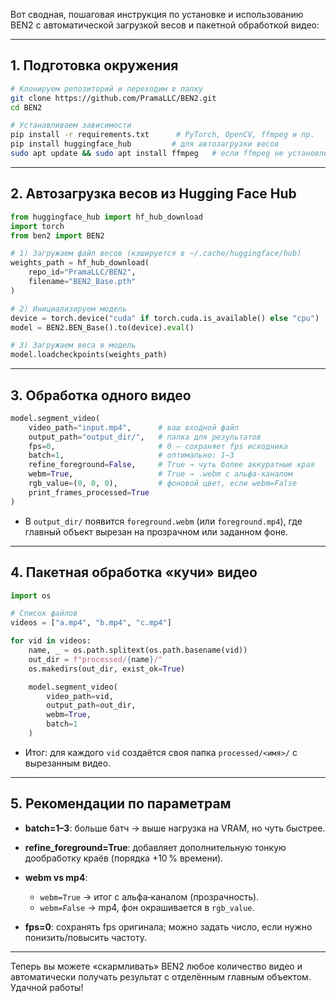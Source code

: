 Вот сводная, пошаговая инструкция по установке и использованию BEN2 с автоматической загрузкой весов и пакетной обработкой видео:

---

## 1. Подготовка окружения

```bash
# Клонируем репозиторий и переходим в папку
git clone https://github.com/PramaLLC/BEN2.git
cd BEN2

# Устанавливаем зависимости
pip install -r requirements.txt      # PyTorch, OpenCV, ffmpeg и пр.
pip install huggingface_hub         # для автозагрузки весов
sudo apt update && sudo apt install ffmpeg   # если ffmpeg не установлен
```

---

## 2. Автозагрузка весов из Hugging Face Hub

```python
from huggingface_hub import hf_hub_download
import torch
from ben2 import BEN2

# 1) Загружаем файл весов (кэшируется в ~/.cache/huggingface/hub)
weights_path = hf_hub_download(
    repo_id="PramaLLC/BEN2",
    filename="BEN2_Base.pth"
)

# 2) Инициализируем модель
device = torch.device("cuda" if torch.cuda.is_available() else "cpu")
model = BEN2.BEN_Base().to(device).eval()

# 3) Загружаем веса в модель
model.loadcheckpoints(weights_path)
```

---

## 3. Обработка одного видео

```python
model.segment_video(
    video_path="input.mp4",      # ваш входной файл
    output_path="output_dir/",   # папка для результатов
    fps=0,                       # 0 — сохраняет fps исходника
    batch=1,                     # оптимально: 1–3
    refine_foreground=False,     # True → чуть более аккуратные края
    webm=True,                   # True → .webm с альфа‑каналом
    rgb_value=(0, 0, 0),         # фоновой цвет, если webm=False
    print_frames_processed=True
)
```

* В `output_dir/` появится `foreground.webm` (или `foreground.mp4`), где главный объект вырезан на прозрачном или заданном фоне.

---

## 4. Пакетная обработка «кучи» видео

```python
import os

# Список файлов
videos = ["a.mp4", "b.mp4", "c.mp4"]

for vid in videos:
    name, _ = os.path.splitext(os.path.basename(vid))
    out_dir = f"processed/{name}/"
    os.makedirs(out_dir, exist_ok=True)

    model.segment_video(
        video_path=vid,
        output_path=out_dir,
        webm=True,
        batch=1
    )
```

* Итог: для каждого `vid` создаётся своя папка `processed/<имя>/` с вырезанным видео.

---

## 5. Рекомендации по параметрам

* **batch=1–3**: больше батч → выше нагрузка на VRAM, но чуть быстрее.
* **refine\_foreground=True**: добавляет дополнительную тонкую дообработку краёв (порядка +10 % времени).
* **webm vs mp4**:

  * `webm=True` → итог с альфа‑каналом (прозрачность).
  * `webm=False` → mp4, фон окрашивается в `rgb_value`.
* **fps=0**: сохранять fps оригинала; можно задать число, если нужно понизить/повысить частоту.

---

Теперь вы можете «скармливать» BEN2 любое количество видео и автоматически получать результат с отделённым главным объектом. Удачной работы!
